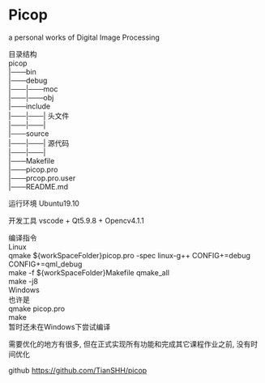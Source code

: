 # Picop

a personal works of Digital Image Processing

目录结构  
picop  
|───bin  
|───debug  
|───|───moc  
|───|───obj  
|───include  
|───|───| 头文件  
|───|───|  
|───source  
|───|───| 源代码  
|───|───|  
|───Makefile  
|───picop.pro  
|───prcop.pro.user  
|───README.md  

运行环境
Ubuntu19.10

开发工具
vscode + Qt5.9.8 + Opencv4.1.1

编译指令  
Linux  
qmake ${workSpaceFolder}picop.pro -spec linux-g++ CONFIG+=debug CONFIG+=qml_debug  
make -f ${workSpaceFolder}Makefile qmake_all  
make -j8  
Windows  
也许是  
qmake picop.pro  
make  
暂时还未在Windows下尝试编译    

需要优化的地方有很多, 但在正式实现所有功能和完成其它课程作业之前, 没有时间优化

github
https://github.com/TianSHH/picop

